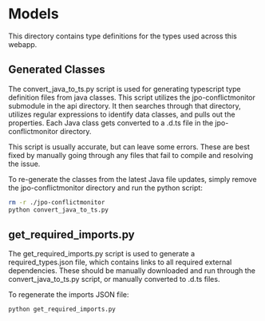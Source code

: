 # Models

This directory contains type definitions for the types used across this webapp.

## Generated Classes

The convert_java_to_ts.py script is used for generating typescript type definition files from java classes. This script utilizes the jpo-conflictmonitor submodule in the api directory. It then searches through that directory, utilizes regular expressions to identify data classes, and pulls out the properties. Each Java class gets converted to a .d.ts file in the jpo-conflictmonitor directory.

This script is usually accurate, but can leave some errors. These are best fixed by manually going through any files that fail to compile and resolving the issue.

To re-generate the classes from the latest Java file updates, simply remove the jpo-conflictmonitor directory and run the python script:

```sh
rm -r ./jpo-conflictmonitor
python convert_java_to_ts.py
```

## get_required_imports.py

The get_required_imports.py script is used to generate a required_types.json file, which contains links to all required external dependencies. These should be manually downloaded and run through the convert_java_to_ts.py script, or manually converted to .d.ts files.

To regenerate the imports JSON file:

```sh
python get_required_imports.py
```
